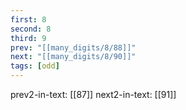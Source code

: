 ```yaml
---
first: 8
second: 8
third: 9
prev: "[[many_digits/8/88]]"
next: "[[many_digits/8/90]]"
tags: [odd]
---
```

prev2-in-text: [[87]]
next2-in-text: [[91]]
